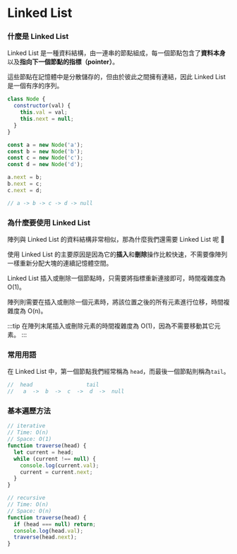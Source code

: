 # Linked List

### 什麼是 Linked List

Linked List 是一種資料結構，由一連串的節點組成，每一個節點包含了**資料本身**以及**指向下一個節點的指標（pointer）**。

這些節點在記憶體中是分散儲存的，但由於彼此之間擁有連結，因此 Linked List 是一個有序的序列。

```jsx
class Node {
  constructor(val) {
    this.val = val;
    this.next = null;
  }
}

const a = new Node('a');
const b = new Node('b');
const c = new Node('c');
const d = new Node('d');

a.next = b;
b.next = c;
c.next = d;

// a -> b -> c -> d -> null
```

### 為什麼要使用 Linked List

陣列與 Linked List 的資料結構非常相似，那為什麼我們還需要 Linked List 呢 🤔

使用 Linked List 的主要原因是因為它的**插入**和**刪除**操作比較快速，不需要像陣列一樣重新分配大塊的連續記憶體空間。

Linked List 插入或刪除一個節點時，只需要將指標重新連接即可，時間複雜度為 O(1)。

陣列則需要在插入或刪除一個元素時，將該位置之後的所有元素進行位移，時間複雜度為 O(n)。

:::tip
在陣列末尾插入或刪除元素的時間複雜度為 O(1)，因為不需要移動其它元素。
:::

### 常用用語

在 Linked List 中，第一個節點我們經常稱為 `head`，而最後一個節點則稱為`tail`。

```jsx
//  head                 tail
//   a  ->  b  ->  c  ->  d  ->  null
```

### 基本遍歷方法

```jsx
// iterative
// Time: O(n)
// Space: O(1)
function traverse(head) {
  let current = head;
  while (current !== null) {
    console.log(current.val);
    current = current.next;
  }
}
```

```jsx
// recursive
// Time: O(n)
// Space: O(n)
function traverse(head) {
  if (head === null) return;
  console.log(head.val);
  traverse(head.next);
}
```
